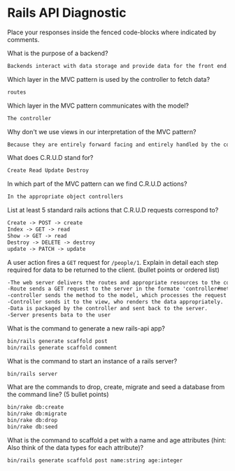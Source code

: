 # Rails API Diagnostic

Place your responses inside the fenced code-blocks where indicated by comments.

What is the purpose of a backend?

```md
Backends interact with data storage and provide data for the front end. They also allow for persistence and allow multi-user functionality
```

Which layer in the MVC pattern is used by the controller to fetch data?

```md
routes
```

Which layer in the MVC pattern communicates with the model?

```md
The controller
```

Why don't we use views in our interpretation of the MVC pattern?

```md
Because they are entirely forward facing and entirely handled by the controller thus rendering them not really our problem
```

What does C.R.U.D stand for?

```md
Create Read Update Destroy
```

In which part of the MVC pattern can we find C.R.U.D actions?

```md
In the appropriate object controllers
```

List at least 5 standard rails actions that C.R.U.D requests correspond to?

```md
Create -> POST -> create
Index -> GET -> read
Show -> GET -> read
Destroy -> DELETE -> destroy
update -> PATCH -> update
```

A user action fires a `GET` request for `/people/1`. Explain in detail each step
required for data to be returned to the client. (bullet points or ordered list)

```md
-The web server delivers the routes and appropriate resources to the controller
-Route sends a GET request to the server in the formate 'controller#method'
-controller sends the method to the model, which processes the request and sends it back to the controller.
-Controller sends it to the view, who renders the data appropriately.
-Data is packaged by the controller and sent back to the server.
-Server presents bata to the user
```

What is the command to generate a new rails-api app?

```bash
bin/rails generate scaffold post
bin/rails generate scaffold comment
```

What is the command to start an instance of a rails server?

```bash
bin/rails server
```

What are the commands to drop, create, migrate and seed a database from the command
line? (5 bullet points)

```bash
bin/rake db:create
bin/rake db:migrate
bin/rake db:drop
bin/rake db:seed

```

What is the command to scaffold a pet with a name and age attributes (hint:
Also think of the data types for each attribute)?

```bash
bin/rails generate scaffold post name:string age:integer
```
